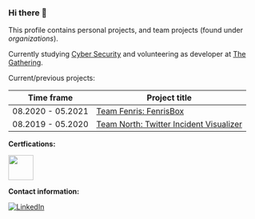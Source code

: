 ### Hi there 👋

This profile contains personal projects, and team projects (found under _organizations_).

Currently studying [Cyber Security](https://www.noroff.no/en/studies/university-college/cyber-security) and volunteering as developer at [The Gathering](https://github.com/gathering).

Current/previous projects:

Time frame | Project title
--- | ---
08.2020 - 05.2021 | [Team Fenris: FenrisBox](https://github.com/Team-Fenris)
08.2019 - 05.2020 | [Team North: Twitter Incident Visualizer](https://github.com/orjanj/twitter-incident-visualizer)

**Certfications:**

<a href="https://www.youracclaim.com/badges/6ad34092-7440-46ed-88f9-2dcd1f2b4ef9" target="_blank"><img src="https://images.youracclaim.com/size/340x340/images/6edb32c5-37d8-4fd4-98cd-2811932f0185/CompTIA_Linux_2Bce.png" width="50" height="50" /></a><br />

<!--
**orjanj/orjanj** is a ✨ _special_ ✨ repository because its `README.md` (this file) appears on your GitHub profile.

Here are some ideas to get you started:

- 🔭 I’m currently working on ...
- 🌱 I’m currently learning ...
- 👯 I’m looking to collaborate on ...
- 🤔 I’m looking for help with ...
- 💬 Ask me about ...
- 📫 How to reach me: ...
- 😄 Pronouns: ...
- ⚡ Fun fact: ...
-->

**Contact information:**

[![LinkedIn](https://img.shields.io/badge/LinkedIn-0077B5?style=for-the-badge&logo=linkedin&logoColor=white&style=flat-square)](https://www.linkedin.com/in/orjanjacobsen/)
